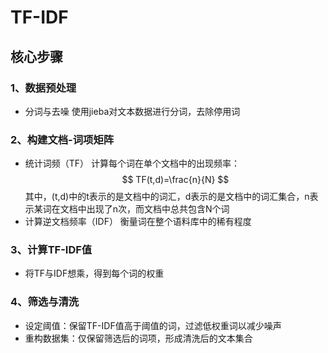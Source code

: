 # TF-IDF
## 核心步骤
### 1、数据预处理
* 分词与去噪
  使用jieba对文本数据进行分词，去除停用词
### 2、构建文档-词项矩阵
* 统计词频（TF）
  计算每个词在单个文档中的出现频率：$$ TF(t,d)=\frac{n}{N} $$
  其中，(t,d)中的t表示的是文档中的词汇，d表示的是文档中的词汇集合，n表示某词在文档中出现了n次，而文档中总共包含N个词
* 计算逆文档频率（IDF）
  衡量词在整个语料库中的稀有程度
### 3、计算TF-IDF值
* 将TF与IDF想乘，得到每个词的权重
### 4、筛选与清洗
* 设定阈值：保留TF-IDF值高于阈值的词，过滤低权重词以减少噪声
* 重构数据集：仅保留筛选后的词项，形成清洗后的文本集合
